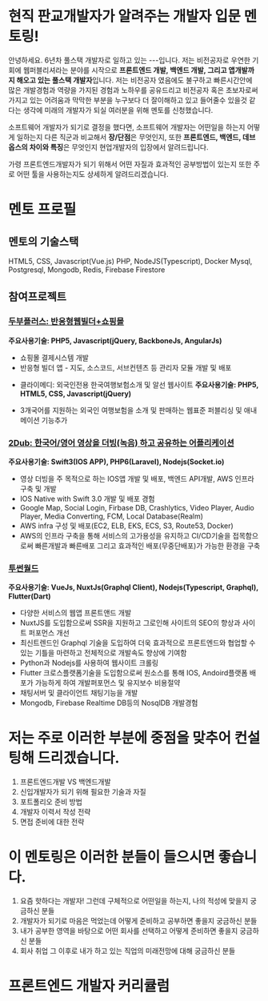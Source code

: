 # 현직 판교개발자가 알려주는 개발자 입문 멘토링!
안녕하세요. 6년차 풀스택 개발자로 일하고 있는 ---입니다. 저는 비전공자로 우연한 기회에 웹퍼블리셔라는 분야를 시작으로 **프론트엔드 개발, 백엔드 개발, 그리고 앱개발까지 해오고 있는 풀스택 개발자**입니다.
저는 비전공자 였음에도 불구하고 빠른시간안에 많은 개발경험과 역량을 가지된 경험과 노하우를 공유드리고 비전공자 혹은 초보자로써 가지고 있는 어려움과 막막한 부분을 누구보다 더 잘이해하고 있고 들어줄수 있을것 같다는 생각에 미래의 개발자가 되실 여러분을 위해 멘토를 신청했습니다.

소프트웨어 개발자가 되기로 결정을 했다면, 소프트웨어 개발자는 어떤일을 하는지 어떻게 일하는지 다른 직군과 비교해서 **장/단점**은 무엇인지,
또한 **프론트엔드, 백엔드, 데브옵스의 차이와 특징**은 무엇인지 현업개발자의 입장에서 알려드립니다.

가령 프론트엔드개발자가 되기 위해서 어떤 자질과 효과적인 공부방법이 있는지 또한 주로 어떤 툴을 사용하는지도 상세하게 알려드리겠습니다.


# 멘토 프로필
## 멘토의 기술스택
HTML5, CSS, Javascript(Vue.js)
PHP, NodeJS(Typescript), Docker
Mysql, Postgresql, Mongodb, Redis, Firebase Firestore

## 참여프로젝트
### [두부플러스: 반응형웹빌더+쇼핑몰](https://kr.dubuplus.com/#gsc.tab=0)
**주요사용기술: PHP5, Javascript(jQuery, BackboneJs, AngularJs)**
- 쇼핑몰 결제시스템 개발
- 반응형 빌더 앱 - 지도, 소스코드, 서브컨텐츠 등 관리자 모듈 개발 및 배포

* 클라이메디: 외국인전용 한국여행보험소개 및 알선 웹사이트
**주요사용기술: PHP5, HTML5, CSS, Javascript(jQuery)**
- 3개국어를 지원하는 외국인 여행보험을 소개 및 판매하는 웹표준 퍼블리싱 및 애내메이션 기능추가

### [2Dub: 한국어/영어 영상을 더빙(녹음) 하고 공유하는 어플리케이션](https://2dub.me/)
**주요사용기술: Swift3(IOS APP), PHP6(Laravel), Nodejs(Socket.io)**
- 영상 더빙을 주 목적으로 하는 IOS앱 개발 및 배포, 백엔드 API개발, AWS 인프라 구축 및 개발
- IOS Native with Swift 3.0 개발 및 배포 경험
- Google Map, Social Login, Firbase DB, Crashlytics, Video Player, Audio Player, Media Converting, FCM, Local Database(Realm)
- AWS infra 구성 및 배포(EC2, ELB, EKS, ECS, S3, Route53, Docker)
- AWS의 인프라 구축을 통해 서비스의 고가용성을 유지하고 CI/CD기술을 접목함으로써 빠른개발과 빠른배포 그리고 효과적인 배포(무중단배포)가 가능한 환경을 구축

### [투썬월드](http://www.twosun.com/)
**주요사용기술: VueJs, NuxtJs(Graphql Client), Nodejs(Typescript, Graphql), Flutter(Dart)**
- 다양한 서비스의 웹앱 프론트앤드 개발
- NuxtJS를 도입함으로써 SSR을 지원하고 그로인해 사이트의 SEO의 향상과 사이트 퍼포먼스 개선
- 최신트렌드인 Graphql 기술을 도입하여 더욱 효과적으로 프론트엔드와 협업할 수 있는 기틀을 마련하고 전체적으로 개발속도 향상에 기여함
- Python과 Nodejs를 사용하여 웹사이트 크롤링
- Flutter 크로스플랫폼기술을 도입함으로써 원소스를 통해 IOS, Andoird플랫폼 배포가 가능하게 하여 개발퍼포먼스 및 유지보수 비용절약
- 채팅서버 및 클라이언트 채팅기능을 개발
- Mongodb, Firebase Realtime DB등의 NosqlDB 개발경험

# 저는 주로 이러한 부분에 중점을 맞추어 컨설팅해 드리겠습니다.
1. 프론트엔드개발 VS 백엔드개발
2. 신입개발자가 되기 위해 필요한 기술과 자질
3. 포트폴리오 준비 방법
4. 개발자 이력서 작성 전략
5. 면접 준비에 대한 전략


# 이 멘토링은 이러한 분들이 들으시면 좋습니다.
1. 요즘 핫하다는 개발자! 그런데 구체적으로 어떤일을 하는지, 나의 적성에 맞을지 궁금하신 분들
2. 개발자가 되기로 마음은 먹었는데 어떻게 준비하고 공부하면 좋을지 궁금하신 분들
3. 내가 공부한 영역을 바탕으로 어떤 회사를 선택하고 어떻게 준비하면 좋을지 궁금하신 분들
4. 회사 취업 그 이후로 내가 하고 있는 직업의 미래전망에 대해 궁금하신 분들


# 프론트엔드 개발자 커리큘럼